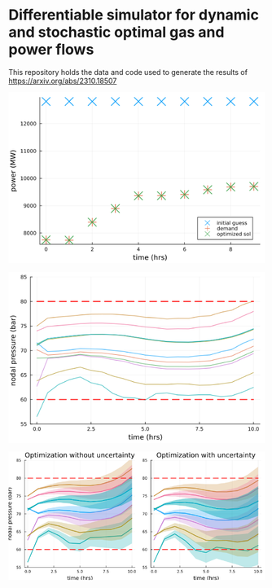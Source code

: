 # Differentiable simulator for dynamic and stochastic optimal gas and power flows

This repository holds the data and code used to generate the results of https://arxiv.org/abs/2310.18507

![Optimal Gas Flow: meets demand](./results/opt_gas_flow_demand.png)

![Optimal Gas Flow: manages pressures](./results/opt_gas_flow_pressures.png)

![Stochastic OGF: manages pressure distributions](./results/uncertain_ogf_pressure_comparison.png)